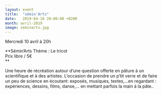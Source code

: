 ```yaml
---
layout: event
title:  "sémin'Arts"
date:   2019-04-10 20:00:00 +0200
month: avril-2019
image: seminarts.jpg
---
```





 Mercredi 10 avril à 20h

 **Sémin’Arts  Thème : Le tricot  
Prix libre / 5€  
** 



Une heure de récréation autour d’une question offerte en pâture à un scientifique et à des artistes. L’occasion de prendre un p’tit verre et de faire un peu de science en écoutant: exposés, musiques, textes,…en regardant : expériences, dessins, films, danse,… en mettant parfois la main à la pâte..